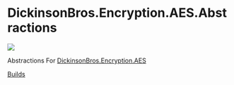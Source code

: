 # DickinsonBros.Encryption.AES.Abstractions

<a href="https://www.nuget.org/packages/DickinsonBros.Encryption.AES.Abstractions/">
    <img src="https://img.shields.io/nuget/v/DickinsonBros.Encryption.AES.Abstractions">
</a>

Abstractions For <a href="https://github.com/msdickinson/DickinsonBros.Encryption.Certificate">DickinsonBros.Encryption.AES </a>

<a href="https://dev.azure.com/marksamdickinson/DickinsonBros/_build?definitionScope=%5CDickinsonBros.Encryption.AES.Abstractions">Builds</a>
